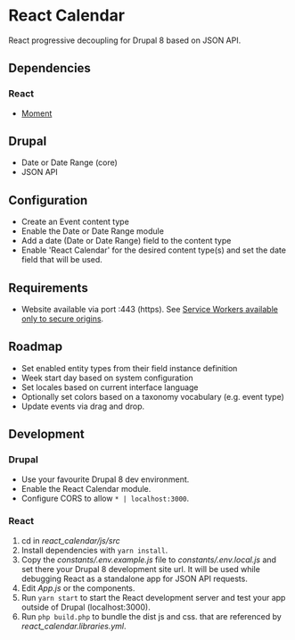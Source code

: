 # React Calendar

React progressive decoupling for Drupal 8 based on JSON API.

## Dependencies

### React

- [Moment](https://www.npmjs.com/package/react-moment)

## Drupal

- Date or Date Range (core)
- JSON API

## Configuration 

- Create an Event content type
- Enable the Date or Date Range module
- Add a date (Date or Date Range) field to the content type
- Enable 'React Calendar' for the desired content type(s)
 and set the date field that will be used.
 
## Requirements

- Website available via port :443 (https).
See [Service Workers available only to secure origins](https://www.chromium.org/Home/chromium-security/prefer-secure-origins-for-powerful-new-features).

## Roadmap

- Set enabled entity types from their field instance definition
- Week start day based on system configuration
- Set locales based on current interface language
- Optionally set colors based on a taxonomy vocabulary (e.g. event type)
- Update events via drag and drop.

## Development

### Drupal

- Use your favourite Drupal 8 dev environment.
- Enable the React Calendar module.
- Configure CORS to allow `* | localhost:3000`.

### React

1. cd in _react_calendar/js/src_
2. Install dependencies with `yarn install`.
3. Copy the _constants/.env.example.js_ file to _constants/.env.local.js_ 
and set there your Drupal 8 development site url.
It will be used while debugging React as a standalone app for JSON API requests.
4. Edit _App.js_ or the components.
5. Run `yarn start` to start the React development server 
and test your app outside of Drupal (localhost:3000).
6. Run `php build.php` to bundle the dist js and css. 
that are referenced by _react_calendar.libraries.yml_.
